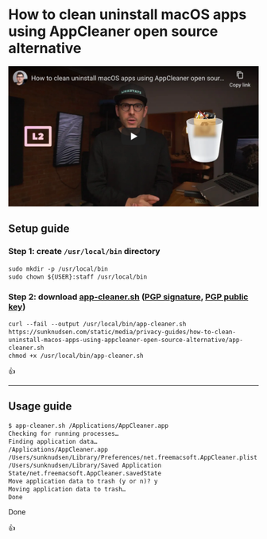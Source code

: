<!--
Title: How to clean uninstall macOS apps using AppCleaner open source alternative
Description: Learn how to clean uninstall macOS apps using AppCleaner open source alternative.
Author: Sun Knudsen <https://github.com/sunknudsen>
Contributors: Sun Knudsen <https://github.com/sunknudsen>, Jona Fellisch <https://github.com/jonafe>
Reviewers:
Publication date: 2020-09-21T15:50:15.415Z
Listed: true
-->

# How to clean uninstall macOS apps using AppCleaner open source alternative

[![How to clean uninstall macOS apps using AppCleaner open source alternative](how-to-clean-uninstall-macos-apps-using-appcleaner-open-source-alternative.png)](https://www.youtube.com/watch?v=0nVOB0EE5ps "How to clean uninstall macOS apps using AppCleaner open source alternative")

## Setup guide

### Step 1: create `/usr/local/bin` directory

```shell
sudo mkdir -p /usr/local/bin
sudo chown ${USER}:staff /usr/local/bin
```

### Step 2: download [app-cleaner.sh](./app-cleaner.sh) ([PGP signature](./app-cleaner.sh.sig), [PGP public key](https://sunknudsen.com/sunknudsen.asc))

```shell
curl --fail --output /usr/local/bin/app-cleaner.sh https://sunknudsen.com/static/media/privacy-guides/how-to-clean-uninstall-macos-apps-using-appcleaner-open-source-alternative/app-cleaner.sh
chmod +x /usr/local/bin/app-cleaner.sh
```

👍

---

## Usage guide

```console
$ app-cleaner.sh /Applications/AppCleaner.app
Checking for running processes…
Finding application data…
/Applications/AppCleaner.app
/Users/sunknudsen/Library/Preferences/net.freemacsoft.AppCleaner.plist
/Users/sunknudsen/Library/Saved Application State/net.freemacsoft.AppCleaner.savedState
Move application data to trash (y or n)? y
Moving application data to trash…
Done
```

Done

👍
